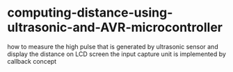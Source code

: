 # computing-distance-using-ultrasonic-and-AVR-microcontroller
how to measure the high pulse that is generated by ultrasonic sensor and display the distance on LCD screen
the input capture unit is implemented by callback concept 
